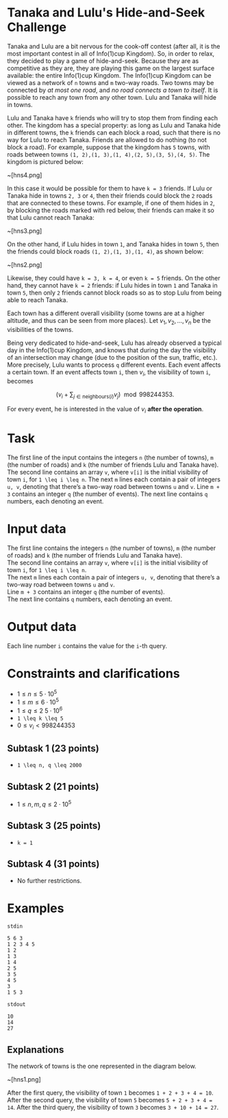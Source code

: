 # Tanaka and Lulu's Hide-and-Seek Challenge

Tanaka and Lulu are a bit nervous for the cook-off contest (after all, it is the most important contest in all of Info(1)cup Kingdom). So, in order to relax, they decided to play a game of hide-and-seek. Because they are as competitive as they are, they are playing this game on the largest surface available: the entire Info(1)cup Kingdom. The Info(1)cup Kingdom can be viewed as a network of `n` towns and `m` two-way roads. Two towns may be connected by *at most one road*, and *no road connects a town to itself*. It is possible to reach any town from any other town. Lulu and Tanaka will hide in towns.

Lulu and Tanaka have `k` friends who will try to stop them from finding each other. The kingdom has a special property: as long as Lulu and Tanaka hide in different towns, the `k` friends can each block a road, such that there is no way for Lulu to reach Tanaka. Friends are allowed to do nothing (to not block a road). For example, suppose that the kingdom has `5` towns, with roads between towns `(1, 2),(1, 3),(1, 4),(2, 5),(3, 5),(4, 5)`. The kingdom is pictured below:

~[hns4.png]

In this case it would be possible for them to have `k = 3` friends. If Lulu or Tanaka hide in towns `2, 3` or `4`, then their friends could block the `2` roads that are connected to these towns. For example, if one of them hides in `2`, by blocking the roads marked with red below, their friends can make it so that Lulu cannot reach Tanaka:

~[hns3.png]

On the other hand, if Lulu hides in town `1`, and Tanaka hides in town `5`, then the friends could block roads `(1, 2),(1, 3),(1, 4)`, as shown below:

~[hns2.png]

Likewise, they could have `k = 3, k = 4`, or even `k = 5` friends. On the other hand, they cannot have `k = 2` friends: if Lulu hides in town `1` and Tanaka in town `5`, then only `2` friends cannot block roads so as to stop Lulu from being able to reach Tanaka.

Each town has a different overall visibility (some towns are at a higher altitude, and thus can be seen from more places). Let $v_1, v_2, \ldots, v_n$ be the visibilities of the towns.

Being very dedicated to hide-and-seek, Lulu has already observed a typical day in the Info(1)cup Kingdom, and knows that during the day the visibility of an intersection may change (due to the position of the sun, traffic, etc.). More precisely, Lulu wants to process `q` different events. Each event affects a certain town. If an event affects town `i`, then $v_i$, the visibility of town `i`, becomes

$$
\left( v_i + \sum _{j \in \text{neighbours}(i)} v_j \right) \mod 998244353.
$$

For every event, he is interested in the value of $v_i$ **after the operation**.

# Task

The first line of the input contains the integers `n` (the number of towns), `m` (the number of roads) and `k` (the number of friends Lulu and Tanaka have). The second line contains an array `v`, where `v[i]` is the initial visibility of town `i`, for `1 \leq i \leq n`. The next `m` lines each contain a pair of integers `u, v`, denoting that there’s a two-way road between towns `u` and `v`. Line `m + 3` contains an integer `q` (the number of events). The next line contains `q` numbers, each denoting an event.

# Input data
The first line contains the integers `n` (the number of towns), `m` (the number of roads) and `k` (the number of friends Lulu and Tanaka have).\
The second line contains an array `v`, where `v[i]` is the initial visibility of town `i`, for `1 \leq i \leq n`.\
The next `m` lines each contain a pair of integers `u, v`, denoting that there’s a two-way road between towns `u` and `v`.\
Line `m + 3` contains an integer `q` (the number of events).\
The next line contains `q` numbers, each denoting an event.

# Output data
Each line number `i` contains the value for the `i`-th query.

# Constraints and clarifications
* $1 \leq n \leq 5 \cdot 10^5$
* $1 \leq m \leq 6 \cdot 10^5$
* $1 \leq q \leq 2\ 5 \cdot 10^6$
* `1 \leq k \leq 5`
* $0 \leq v_i < 998244353$

## Subtask 1 (23 points)
* `1 \leq n, q \leq 2000`

## Subtask 2 (21 points)
* $1 \leq n, m, q \leq 2 \cdot 10^5$

## Subtask 3 (25 points)
* `k = 1`

## Subtask 4 (31 points)
* No further restrictions.

# Examples
`stdin`

```
5 6 3
1 2 3 4 5
1 2
1 3
1 4
2 5
3 5
4 5
3
1 5 3
```

`stdout`

```
10
14
27
```

Explanations
---

The network of towns is the one represented in the diagram below.

~[hns1.png]

After the first query, the visibility of town `1` becomes `1 + 2 + 3 + 4 = 10`. After the second query, the visibility of town `5` becomes `5 + 2 + 3 + 4 = 14`. After the third query, the visibility of town `3` becomes `3 + 10 + 14 = 27`.